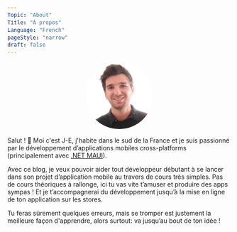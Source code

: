```yaml
---
Topic: "About"
Title: "À propos"
Language: "French"
pageStyle: "narrow"
draft: false
---
```


<!--more-->

<style>
.img-sizes{width:30%;height:30%;border-radius: 50%}
</style>

<p align="center"><img class="img-sizes" src="/main_avatar.jpg"></p>

Salut ! 👋 Moi c'est J-E, j'habite dans le sud de la France et je suis passionné par le développement d’applications mobiles cross-platforms (principalement avec [.NET MAUI](https://learn.microsoft.com/fr-fr/dotnet/maui/what-is-maui?view=net-maui-7.0)).

Avec ce blog, je veux pouvoir aider tout développeur débutant à se lancer dans son projet d’application mobile au travers de cours très simples. Pas de cours théoriques à rallonge, ici tu vas vite t’amuser et produire des apps sympas ! Et je t’accompagnerai du développement jusqu’à la mise en ligne de ton application sur les stores.

Tu feras sûrement quelques erreurs, mais se tromper est justement la meilleure façon d'apprendre, alors surtout: va jusqu’au bout de ton idée !

